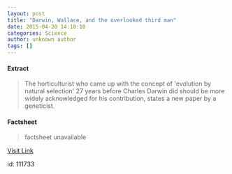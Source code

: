 ```yaml
---
layout: post
title: "Darwin, Wallace, and the overlooked third man"
date: 2015-04-20 14:10:10
categories: Science
author: unknown author
tags: []
---
```



#### Extract
>The horticulturist who came up with the concept of 'evolution by natural selection' 27 years before Charles Darwin did should be more widely acknowledged for his contribution, states a new paper by a geneticist.

#### Factsheet
>factsheet unavailable

[Visit Link](http://feeds.sciencedaily.com/~r/sciencedaily/~3/7v42GcAWfY0/150420101010.htm)

id:  111733
